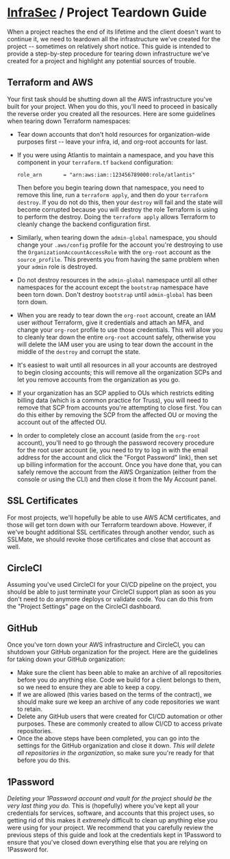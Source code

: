 # [InfraSec](./README.md) / Project Teardown Guide

When a project reaches the end of its lifetime and the client doesn't
want to continue it, we need to teardown all the infrastructure we've
created for the project -- sometimes on relatively short notice. This
guide is intended to provide a step-by-step procedure for tearing down
infrastructure we've created for a project and highlight any potential
sources of trouble.

## Terraform and AWS

Your first task should be shutting down all the AWS infrastructure
you've built for your project. When you do this, you'll need to proceed
in basically the reverse order you created all the resources. Here are
some guidelines when tearing down Terraform namespaces:

* Tear down accounts that don't hold resources for organization-wide
  purposes first -- leave your infra, id, and org-root accounts for last.
* If you were using Atlantis to maintain a namespace, and you have this
  component in your `terraform.tf` `backend` configuration:

  ```text
  role_arn       = "arn:aws:iam::123456789000:role/atlantis"
  ```

  Then before you begin tearing down that namespace, you need to remove
  this line, run a `terraform apply`, and then do your `terraform destroy`.
  If you do not do this, then your `destroy` will fail and the state will
  become corrupted because you will destroy the role Terraform is using
  to perform the destroy. Doing the `terraform apply` allows Terraform to
  cleanly change the backend configuration first.
* Similarly, when tearing down the `admin-global` namespace, you should
  change your `.aws/config` profile for the account you're destroying to
  use the `OrganizationAccountAccessRole` with the `org-root` account as
  the `source_profile`. This prevents you from having the same problem
  when your `admin` role is destroyed.
* Do not destroy resources in the `admin-global` namespace until all
  other namespaces for the account except the `bootstrap` namespace have
  been torn down. Don't destroy `bootstrap` until `admin-global` has been
  torn down.
* When you are ready to tear down the `org-root` account, create an IAM
  user *without* Terraform, give it credentials and attach an MFA, and
  change your `org-root` profile to use those credentials. This will allow
  you to cleanly tear down the entire `org-root` account safely, otherwise
  you will delete the IAM user you are using to tear down the account in
  the middle of the `destroy` and corrupt the state.
* It's easiest to wait until all resources in all your accounts are
  destroyed to begin closing accounts; this will remove all the
  organization SCPs and let you remove accounts from the organization
  as you go.
* If your organization has an SCP applied to OUs which restricts editing billing data (which is a common practice for Truss), you will need to remove that SCP from accounts you're attempting to close first. You can do this either by removing the SCP from the affected OU or moving the account out of the affected OU.
* In order to completely close an account (aside from the `org-root`
  account), you'll need to go through the password recovery procedure for
  the root user account (ie, you need to try to log in with the email
  address for the account and click the "Forgot Password" link), then
  set up billing information for the account. Once you have done that,
  you can safely remove the account from the AWS Organization (either
  from the console or using the CLI) and then close it from the My
  Account panel.

## SSL Certificates

For most projects, we'll hopefully be able to use AWS ACM certificates,
and those will get torn down with our Terraform teardown above. However,
if we've bought additional SSL certificates through another vendor, such
as SSLMate, we should revoke those certificates and close that account
as well.

## CircleCI

Assuming you've used CircleCI for your CI/CD pipeline on the project,
you should be able to just terminate your CircleCI support plan as soon
as you don't need to do anymore deploys or validate code. You can do this
from the "Project Settings" page on the CircleCI dashboard.

## GitHub

Once you've torn down your AWS infrastructure and CircleCI, you can
shutdown your GitHub organization for the project. Here are the
guidelines for taking down your GitHub organization:

* Make sure the client has been able to make an archive of all
  repositories before you do anything else. Code we build for a client
  belongs to them, so we need to ensure they are able to keep a copy.
* If we are allowed (this varies based on the terms of the contract), we
  should make sure we keep an archive of any code repositories we want
  to retain.
* Delete any GitHub users that were created for CI/CD automation or other
  purposes. These are commonly created to allow CI/CD to access private
  repositories.
* Once the above steps have been completed, you can go into the settings
  for the GitHub organization and close it down. *This will delete all
  repositories in the organization*, so make sure you're ready for that
  before you do this.

## 1Password

*Deleting your 1Password account and vault for the project should be the
very last thing you do.* This is (hopefully) where you've kept all your
credentials for services, software, and accounts that this project uses,
so getting rid of this makes it *extremely* difficult to clean up anything
else you were using for your project. We recommend that you carefully
review the previous steps of this guide and look at the credentials kept
in 1Password to ensure that you've closed down everything else that you
are relying on 1Password for.
